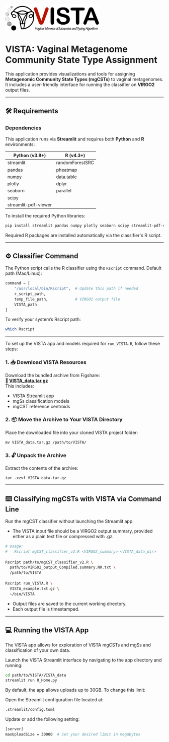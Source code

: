 <img src="assets/VISTA_logo.jpg" alt="VISTA Logo" width="300"/>

# VISTA: Vaginal Metagenome Community State Type Assignment

This application provides visualizations and tools for assigning **Metagenomic Community State Types (mgCSTs)** to vaginal metagenomes. It includes a user-friendly interface for running the classifier on **VIRGO2** output files.

---

## 🛠 Requirements

### Dependencies

This application runs via **Streamlit** and requires both **Python** and **R** environments:

<div align="center">

| Python (v3.8+)         | R (v4.3+)          |
|------------------------|--------------------|
| streamlit              | randomForestSRC    |
| pandas                 | pheatmap           |
| numpy                  | data.table         |
| plotly                 | dplyr              |
| seaborn                | parallel           |
| scipy                  |                    |
| streamlit-pdf-viewer   |                    |

</div>

To install the required Python libraries:

```bash
pip install streamlit pandas numpy plotly seaborn scipy streamlit-pdf-viewer
```

Required R packages are installed automatically via the classifier's R script.

---

## ⚙️ Classifier Command

The Python script calls the R classifier using the `Rscript` command. Default path (Mac/Linux):

```python
command = [
    "/usr/local/bin/Rscript",  # Update this path if needed
    r_script_path,
    temp_file_path,            # VIRGO2 output file
    VISTA_path
]
```

To verify your system’s Rscript path:

```bash
which Rscript
```

---

To set up the VISTA app and models required for `run_VISTA.R`, follow these steps:

### 1. 📥 Download VISTA Resources

Download the bundled archive from Figshare:  
**🔗 [VISTA_data.tar.gz](https://figshare.com/ndownloader/files/57689476)**  
This includes:  
- VISTA Streamlit app  
- mgSs classification models  
- mgCST reference centroids  

### 2. 📦 Move the Archive to Your VISTA Directory

Place the downloaded file into your cloned VISTA project folder:

    mv VISTA_data.tar.gz /path/to/VISTA/

### 3. 🔓 Unpack the Archive

Extract the contents of the archive:

    tar -xzvf VISTA_data.tar.gz

---

## ⌨️ Classifying mgCSTs with VISTA via Command Line

Run the mgCST classifier without launching the Streamlit app.
- The VISTA input file should be a VIRGO2 output summary, provided either as a plain text file or compressed with .gz.
```bash
# Usage:
#   Rscript mgCST_classifier_v2.R <VIRGO2_summary> <VISTA_data_dir>

Rscript path/to/mgCST_classifier_v2.R \
  path/to/VIRGO2_output_Compiled.summary.NR.txt \
  /path/to/VISTA

Rscript run_VISTA.R \
  VISTA_example.txt.gz \
  ~/bin/VISTA
```

- Output files are saved to the current working directory.
- Each output file is timestamped.

---
## 💻 Running the VISTA App
The VISTA app allows for exploration of VISTA mgCSTs and mgSs and classification of your own data. 

Launch the VISTA Streamlit interface by navigating to the app directory and running:

```bash
cd path/to/VISTA/VISTA_data
streamlit run 0_Home.py
```

By default, the app allows uploads up to 30GB. To change this limit:

Open the Streamlit configuration file located at:
```bash
.streamlit/config.toml
```
Update or add the following setting:
```bash
[server]
maxUploadSize = 30000  # Set your desired limit in megabytes
```

